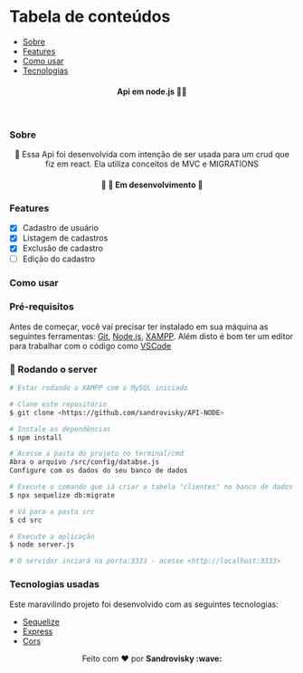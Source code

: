 Tabela de conteúdos
=================
<!--ts-->
   * [Sobre](#Sobre)
   * [Features](#Features)
   * [Como usar](#Como-usar)
   * [Tecnologias](#Tecnologias-usadas)
<!--te-->
<h4 align="center">
 <b>Api em node.js</b> 🦸‍♂️
</h4>

<br>

### Sobre

<p align="center">🚀 Essa Api foi desenvolvida com intenção de ser usada para um crud que fiz em react. Ela utiliza conceitos de MVC e MIGRATIONS </p>

<h4 align="center"> 
	🚧  🚀 Em desenvolvimento  🚧
</h4>

### Features

- [x] Cadastro de usuário
- [x] Listagem de cadastros
- [x] Exclusão de cadastro
- [ ] Edição do cadastro

### Como usar

### Pré-requisitos

Antes de começar, você vai precisar ter instalado em sua máquina as seguintes ferramentas:
[Git](https://git-scm.com), [Node.js](https://nodejs.org/en/), [XAMPP](https://www.apachefriends.org/pt_br/index.html). 
Além disto é bom ter um editor para trabalhar com o código como [VSCode](https://code.visualstudio.com/)


### 🎲 Rodando o server

```bash
# Estar rodando o XAMPP com o MySQL iniciado

# Clone este repositório
$ git clone <https://github.com/sandrovisky/API-NODE>

# Instale as dependências
$ npm install

# Acesse a pasta do projeto no terminal/cmd
Abra o arquivo /src/config/databse.js
Configure com os dados do seu banco de dados

# Execute o comando que iá criar a tabela "clientes" no banco de dados
$ npx sequelize db:migrate

# Vá para a pasta src
$ cd src 

# Execute a aplicação 
$ node server.js

# O servidor inciará na porta:3333 - acesse <http://localhost:3333>
```

### Tecnologias usadas
Este maravilindo projeto foi desenvolvido com as seguintes tecnologias:
- [Sequelize](https://sequelize.org/)
- [Express](https://expressjs.com/pt-br/)
- [Cors](https://expressjs.com/pt-br/)

<p align="center">Feito com ❤️ por <strong>Sandrovisky :wave: </p>
